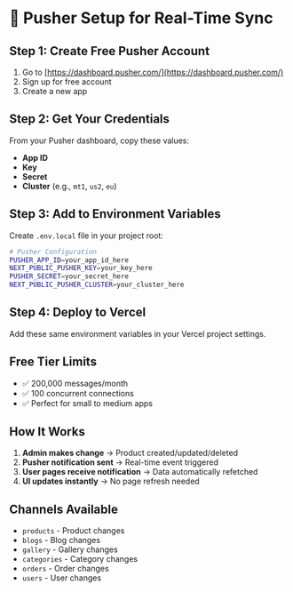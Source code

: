 # 🚀 **Pusher Setup for Real-Time Sync**

## **Step 1: Create Free Pusher Account**
1. Go to [https://dashboard.pusher.com/](https://dashboard.pusher.com/)
2. Sign up for free account
3. Create a new app

## **Step 2: Get Your Credentials**
From your Pusher dashboard, copy these values:
- **App ID**
- **Key** 
- **Secret**
- **Cluster** (e.g., `mt1`, `us2`, `eu`)

## **Step 3: Add to Environment Variables**
Create `.env.local` file in your project root:

```bash
# Pusher Configuration
PUSHER_APP_ID=your_app_id_here
NEXT_PUBLIC_PUSHER_KEY=your_key_here
PUSHER_SECRET=your_secret_here
NEXT_PUBLIC_PUSHER_CLUSTER=your_cluster_here
```

## **Step 4: Deploy to Vercel**
Add these same environment variables in your Vercel project settings.

## **Free Tier Limits**
- ✅ 200,000 messages/month
- ✅ 100 concurrent connections
- ✅ Perfect for small to medium apps

## **How It Works**
1. **Admin makes change** → Product created/updated/deleted
2. **Pusher notification sent** → Real-time event triggered
3. **User pages receive notification** → Data automatically refetched
4. **UI updates instantly** → No page refresh needed

## **Channels Available**
- `products` - Product changes
- `blogs` - Blog changes  
- `gallery` - Gallery changes
- `categories` - Category changes
- `orders` - Order changes
- `users` - User changes
